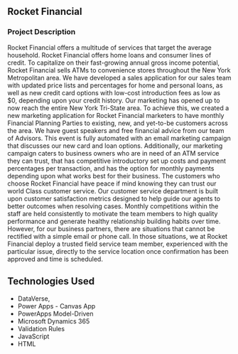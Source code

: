 <h2>Rocket Financial</h2>

<h3>Project Description</h3>

Rocket Financial offers a multitude of services that target the average household. Rocket Financial offers home loans and consumer lines of credit. To capitalize on their fast-growing annual gross income potential, Rocket Financial sells ATMs to convenience stores throughout the New York Metropolitan area. We have developed a sales application for our sales team with updated price lists and percentages for home and personal loans, as well as new credit card options with low-cost introduction fees as low as $0, depending upon your credit history. Our marketing has opened up to now reach the entire New York Tri-State area. To achieve this, we created a new marketing application for Rocket Financial marketers to have monthly Financial Planning Parties to existing, new, and yet-to-be customers across the area. We have guest speakers and free financial advice from our team of Advisors. This event is fully automated with an email marketing campaign that discusses our new card and loan options. Additionally, our marketing campaign caters to business owners who are in need of an ATM service they can trust, that has competitive introductory set up costs and payment percentages per transaction, and has the option for monthly payments depending upon what works best for their business. The customers who choose Rocket Financial have peace if mind knowing they can trust our world Class customer service. Our customer service department is built upon customer satisfaction metrics designed to help guide our agents to better outcomes when resolving cases. Monthly competitions within the staff are held consistently to motivate the team members to high quality performance and generate healthy relationship building habits over time. However, for our business partners, there are situations that cannot be rectified with a simple email or phone call. In those situations, we at Rocket Financial deploy a trusted field service team member, experienced with the particular issue, directly to the service location once confirmation has been approved and time is scheduled.

<h2>Technologies Used</h2>

* DataVerse, 
* Power Apps - Canvas App 
* PowerApps Model-Driven 
* Microsoft Dynamics 365
* Validation Rules 
* JavaScript 
* HTML
